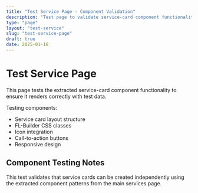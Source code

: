 ```yaml
---
title: "Test Service Page - Component Validation"
description: "Test page to validate service-card component functionality"
type: "page"
layout: "test-service"
slug: "test-service-page"
draft: true
date: 2025-01-18
---
```


# Test Service Page

This page tests the extracted service-card component functionality to ensure it renders correctly with test data.

Testing components:
- Service card layout structure
- FL-Builder CSS classes
- Icon integration
- Call-to-action buttons
- Responsive design

## Component Testing Notes

This test validates that service cards can be created independently using the extracted component patterns from the main services page.